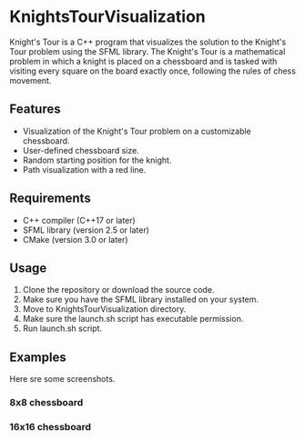 # KnightsTourVisualization

Knight's Tour is a C++ program that visualizes the solution to the Knight's Tour problem using the SFML library. The Knight's Tour is a mathematical problem in which a knight is placed on a chessboard and is tasked with visiting every square on the board exactly once, following the rules of chess movement.

## Features

- Visualization of the Knight's Tour problem on a customizable chessboard.
- User-defined chessboard size.
- Random starting position for the knight.
- Path visualization with a red line.

## Requirements

- C++ compiler (C++17 or later)
- SFML library (version 2.5 or later)
- CMake (version 3.0 or later)

## Usage

1. Clone the repository or download the source code.
2. Make sure you have the SFML library installed on your system.
3. Move to KnightsTourVisualization directory.
4. Make sure the launch.sh script has executable permission.
5. Run launch.sh script.

## Examples

Here sre some screenshots.

### 8x8 chessboard

### 16x16 chessboard